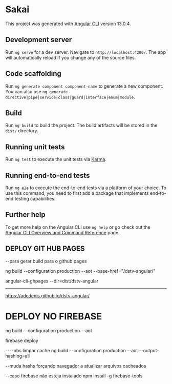 # Sakai

This project was generated with [Angular CLI](https://github.com/angular/angular-cli) version 13.0.4.

## Development server

Run `ng serve` for a dev server. Navigate to `http://localhost:4200/`. The app will automatically reload if you change any of the source files.

## Code scaffolding

Run `ng generate component component-name` to generate a new component. You can also use `ng generate directive|pipe|service|class|guard|interface|enum|module`.

## Build

Run `ng build` to build the project. The build artifacts will be stored in the `dist/` directory.

## Running unit tests

Run `ng test` to execute the unit tests via [Karma](https://karma-runner.github.io).

## Running end-to-end tests

Run `ng e2e` to execute the end-to-end tests via a platform of your choice. To use this command, you need to first add a package that implements end-to-end testing capabilities.

## Further help

To get more help on the Angular CLI use `ng help` or go check out the [Angular CLI Overview and Command Reference](https://angular.io/cli) page.

## DEPLOY GIT HUB PAGES

--para gerar build para o github pages

ng build --configuration production --aot --base-href="/dstv-angular/"

angular-cli-ghpages --dir=dist/dstv-angular


--------------------

https://adcdenis.github.io/dstv-angular/


# DEPLOY NO FIREBASE

ng build --configuration production --aot

firebase deploy


----obs limpar cache
ng build --configuration production --aot --output-hashing=all

--muda hashs forçando navegador a atualizar arquivos cacheados

--caso firebase não esteja instalado
npm install -g firebase-tools
